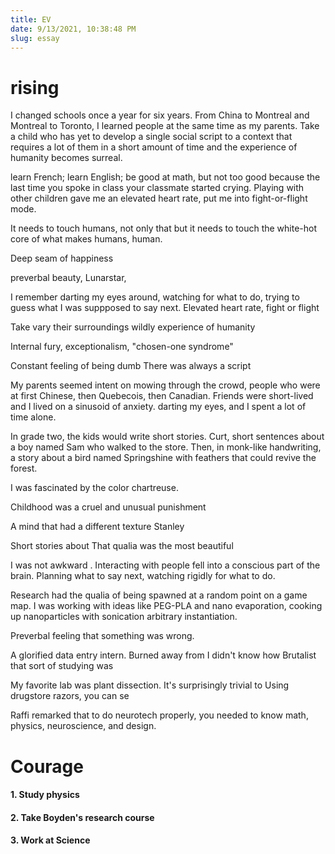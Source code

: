 ```yaml
---
title: EV
date: 9/13/2021, 10:38:48 PM
slug: essay
---
```


# rising

<!-- My mind was a lotus leaf, unattached to
The qualia of doing research was what I imagine lotus leafs to feel, adrift in water. -->

I changed schools once a year for six years. From China to Montreal and Montreal to Toronto, I learned people at the same time as my parents. Take a child who has yet to develop a single social script to a context that requires a lot of them in a short amount of time and the experience of humanity becomes surreal.

learn French; learn English; be good at math, but not too good because the last time you spoke in class your classmate started crying. Playing with other children gave me an elevated heart rate, put me into fight-or-flight mode.

It needs to touch humans, not only that but it needs to touch the white-hot core of what makes humans, human.

Deep seam of happiness


preverbal beauty, Lunarstar, 

<!-- Place a kid who doesn't know a single social script on this path and you get a stunning experience of humanity. -->

<!-- .  the experience of life becomes surreal-->


<!-- and the experience of humanity becomes surreal -->
 I remember darting my eyes around, watching for what to do, trying to guess what I was suppposed to say next.
Elevated heart rate, fight or flight 

Take 
vary their surroundings wildly
experience of humanity

Internal fury, exceptionalism, "chosen-one syndrome"


Constant feeling of being dumb
There was always a script

<!-- while also learning the ordinary hard tasks of speaking and tying your shoelaces. -->


My parents seemed intent on mowing through the crowd, people who were at first Chinese, then Quebecois, then Canadian. Friends were short-lived and I lived on a sinusoid of anxiety.
darting my eyes, 
 and I spent a lot of time alone.

In grade two, the kids would write short stories. Curt, short sentences about a boy named Sam who walked to the store. Then, in monk-like handwriting, a story about a bird named Springshine with feathers that could revive the forest. 

I was fascinated by the color chartreuse. 

Childhood was a cruel and unusual punishment

<!-- My Grand Imagination -->
A mind that had a different texture
Stanley 

Short stories about 
That qualia was the most beautiful 
<!-- Life was a sinusoid of anxiety, which I thought would continue into the rest of time.  -->
<!--A fresh set of faces, After leaving China,  A vibrating particle picks up no ions. -->


I was not awkward . Interacting with people fell into a conscious part of the brain. Planning what to say next, watching rigidly for what to do.

Research had the qualia of being spawned at a random point on a game map. I was working with ideas like PEG-PLA and nano evaporation, cooking up nanoparticles with sonication arbitrary instantiation.

Preverbal feeling that something was wrong.

A glorified data entry intern. Burned away from
I didn't know how Brutalist that sort of studying was

My favorite lab was plant dissection. It's surprisingly trivial to Using drugstore razors, you can se


Raffi remarked that to do neurotech properly, you needed to know math, physics, neuroscience, and design.

# Courage

#### 1. Study physics

#### 2. Take Boyden's research course

#### 3. Work at Science
